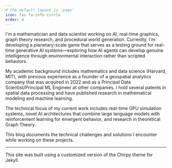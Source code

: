 ```yaml
---
# the default layout is 'page'
icon: fas fa-info-circle
order: 4
---
```


I'm a mathematician and data scientist working on AI, real-time graphics, graph theory research, and procedural world generation. Currently, I'm developing a planetary-scale game that serves as a testing ground for real-time generative AI systems—exploring how AI agents can develop genuine intelligence through environmental interaction rather than scripted behaviors.

My academic background includes mathematics and data science (Harvard, MIT), with previous experience as a founder of a geospatial analytics company that was acquired in 2022 and as a Principal Data Scientist/Principal ML Engineer at other companies. I hold several patents in spatial data processing and have published research in mathematical modeling and machine learning.

The technical focus of my current work includes real-time GPU simulation systems, novel AI architectures that combine large language models with reinforcement learning for emergent behavior, and research in theoretical Graph Theory.

This blog documents the technical challenges and solutions I encounter while working on these projects.

---
This site was built using a customized version of the Chirpy theme for Jekyll.